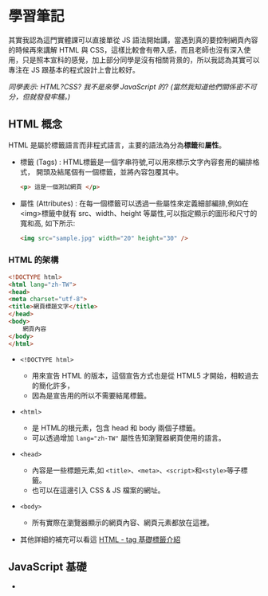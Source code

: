 # 學習筆記


其實我認為這門實體課可以直接單從 JS 語法開始講，當遇到真的要控制網頁內容的時候再來講解 HTML 與 CSS，這樣比較會有帶入感，而且老師也沒有深入使用，只是照本宣科的感覺，加上部分同學是沒有相關背景的，所以我認為其實可以專注在 JS 跟基本的程式設計上會比較好。

*同學表示: HTML?CSS? 我不是來學 JavaScript 的? (當然我知道他們關係密不可分，但就發發牢騷。)*


## HTML 概念

HTML 是屬於標籤語言而非程式語言，主要的語法為分為**標籤**和**屬性**。

- 標籤 (Tags) : HTML標籤是一個字串符號,可以用來標示文字內容套用的編排格式， 開頭及結尾個有一個標籤，並將內容包覆其中。

    ```html
    <p> 這是一個測試網頁 </p>
    ```

- 屬性 (Attributes) : 在每一個標籤可以透過一些屬性來定義細部編排,例如在\<img>標籤中就有 src、width、height 等屬性,可以指定顯示的圖形和尺寸的寬和高,
如下所示:
    ```html
    <img src="sample.jpg" width="20" height="30" />
    ```

### HTML 的架構


```html
<!DOCTYPE html>
<html lang="zh-TW">
<head>
<meta charset="utf-8">
<title>網頁標題文字</title>
</head>
<body>
    網頁內容
</body>
</html>
```

- `<!DOCTYPE html>`
    - 用來宣告 HTML 的版本，這個宣告方式也是從 HTML5 才開始，相較過去的簡化許多，
    - 因為是宣告用的所以不需要結尾標籤。
- `<html>`
    - 是 HTML的根元素，包含 head 和 body 兩個子標籤。
    - 可以透過增加 `lang="zh-TW"` 屬性告知瀏覽器網頁使用的語言。

- `<head>`
    - 內容是一些標題元素,如 `<title>`、`<meta>`、`<script>`和`<style>`等子標籤。
    - 也可以在這邊引入 CSS & JS 檔案的網址。
- `<body>`
    - 所有實際在瀏覽器顯示的網頁內容、網頁元素都放在這裡。

- 其他詳細的補充可以看這 [HTML - tag 基礎標籤介紹](https://yakimhsu.com/project/project_w6_HTML_tag.html)

## JavaScript 基礎
- 